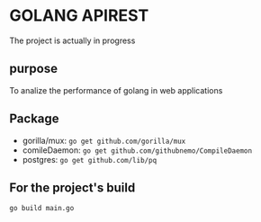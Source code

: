 # GOLANG APIREST 

The project is actually in progress

## purpose
To analize the performance of golang in web applications

## Package
* gorilla/mux: `go get github.com/gorilla/mux`
* comileDaemon: `go get github.com/githubnemo/CompileDaemon`
* postgres: `go get github.com/lib/pq`

## For the project's build
```cmd
go build main.go
```
